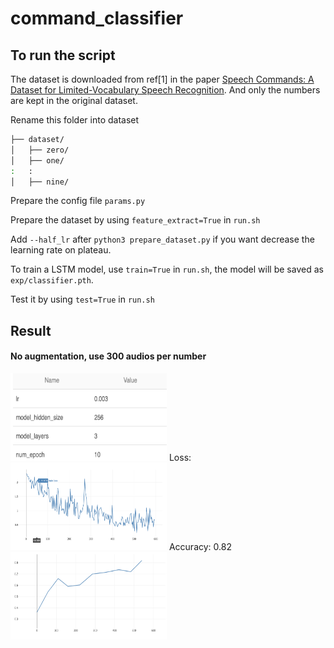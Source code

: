 # command_classifier

## To run the script
The dataset is downloaded from ref[1] in the paper [Speech Commands: A Dataset for Limited-Vocabulary Speech Recognition](https://arxiv.org/abs/1804.03209). And only the numbers are kept in the original dataset. 

Rename this folder into dataset
```bash
├── dataset/
│   ├── zero/
│   ├── one/
:	:
│   ├── nine/
```
Prepare the config file `params.py`

Prepare the dataset by using `feature_extract=True` in `run.sh`

Add `--half_lr` after `python3 prepare_dataset.py` if you want decrease the learning rate on plateau. 

To train a LSTM model, use `train=True` in `run.sh`, the model will be saved as `exp/classifier.pth`. 

Test it by using `test=True` in `run.sh` 

## Result
#### No augmentation, use 300 audios per number
<img src="figs/params-300.png" width="250px" height="140px"/>
Loss:
<img src="figs/loss-300.png" width="250px" height="140px"/>
Accuracy: 0.82
<img src="figs/acc-300.png" width="250px" height="140px"/>